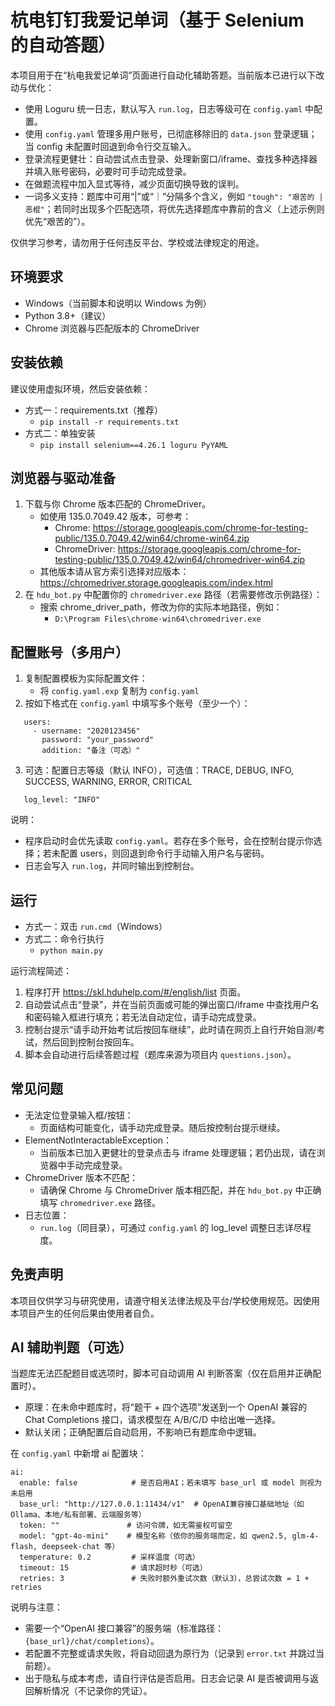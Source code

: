 # 杭电钉钉我爱记单词（基于 Selenium 的自动答题）

本项目用于在“杭电我爱记单词”页面进行自动化辅助答题。当前版本已进行以下改动与优化：
- 使用 Loguru 统一日志，默认写入 `run.log`，日志等级可在 `config.yaml` 中配置。
- 使用 `config.yaml` 管理多用户账号，已彻底移除旧的 `data.json` 登录逻辑；当 config 未配置时回退到命令行交互输入。
- 登录流程更健壮：自动尝试点击登录、处理新窗口/iframe、查找多种选择器并填入账号密码，必要时可手动完成登录。
- 在做题流程中加入显式等待，减少页面切换导致的误判。
- 一词多义支持：题库中可用“|”或“｜”分隔多个含义，例如 `"tough": "艰苦的 | 恶棍"`；若同时出现多个匹配选项，将优先选择题库中靠前的含义（上述示例则优先“艰苦的”）。

仅供学习参考，请勿用于任何违反平台、学校或法律规定的用途。

## 环境要求
- Windows（当前脚本和说明以 Windows 为例）
- Python 3.8+（建议）
- Chrome 浏览器与匹配版本的 ChromeDriver

## 安装依赖
建议使用虚拟环境，然后安装依赖：

- 方式一：requirements.txt（推荐）
  - `pip install -r requirements.txt`
- 方式二：单独安装
  - `pip install selenium==4.26.1 loguru PyYAML`

## 浏览器与驱动准备
1. 下载与你 Chrome 版本匹配的 ChromeDriver。
   - 如使用 135.0.7049.42 版本，可参考：
     - Chrome: https://storage.googleapis.com/chrome-for-testing-public/135.0.7049.42/win64/chrome-win64.zip
     - ChromeDriver: https://storage.googleapis.com/chrome-for-testing-public/135.0.7049.42/win64/chromedriver-win64.zip
   - 其他版本请从官方索引选择对应版本：https://chromedriver.storage.googleapis.com/index.html
2. 在 `hdu_bot.py` 中配置你的 `chromedriver.exe` 路径（若需要修改示例路径）：
   - 搜索 chrome_driver_path，修改为你的实际本地路径，例如：
     - `D:\Program Files\chrome-win64\chromedriver.exe`

## 配置账号（多用户）
1. 复制配置模板为实际配置文件：
   - 将 `config.yaml.exp` 复制为 `config.yaml`
2. 按如下格式在 `config.yaml` 中填写多个账号（至少一个）：

```
   users:
     - username: "2020123456"
       password: "your_password"
       addition: "备注（可选）"
```

3. 可选：配置日志等级（默认 INFO），可选值：TRACE, DEBUG, INFO, SUCCESS, WARNING, ERROR, CRITICAL

```
   log_level: "INFO"
```

说明：
- 程序启动时会优先读取 `config.yaml`。若存在多个账号，会在控制台提示你选择；若未配置 users，则回退到命令行手动输入用户名与密码。
- 日志会写入 `run.log`，并同时输出到控制台。

## 运行
- 方式一：双击 `run.cmd`（Windows）
- 方式二：命令行执行
  - `python main.py`

运行流程简述：
1. 程序打开 https://skl.hduhelp.com/#/english/list 页面。
2. 自动尝试点击“登录”，并在当前页面或可能的弹出窗口/iframe 中查找用户名和密码输入框进行填充；若无法自动定位，请手动完成登录。
3. 控制台提示“请手动开始考试后按回车继续”，此时请在网页上自行开始自测/考试，然后回到控制台按回车。
4. 脚本会自动进行后续答题过程（题库来源为项目内 `questions.json`）。

## 常见问题
- 无法定位登录输入框/按钮：
  - 页面结构可能变化，请手动完成登录。随后按控制台提示继续。
- ElementNotInteractableException：
  - 当前版本已加入更健壮的登录点击与 iframe 处理逻辑；若仍出现，请在浏览器中手动完成登录。
- ChromeDriver 版本不匹配：
  - 请确保 Chrome 与 ChromeDriver 版本相匹配，并在 `hdu_bot.py` 中正确填写 `chromedriver.exe` 路径。
- 日志位置：
  - `run.log`（同目录），可通过 `config.yaml` 的 log_level 调整日志详尽程度。

## 免责声明
本项目仅供学习与研究使用，请遵守相关法律法规及平台/学校使用规范。因使用本项目产生的任何后果由使用者自负。

## AI 辅助判题（可选）
当题库无法匹配题目或选项时，脚本可自动调用 AI 判断答案（仅在启用并正确配置时）。

- 原理：在未命中题库时，将“题干 + 四个选项”发送到一个 OpenAI 兼容的 Chat Completions 接口，请求模型在 A/B/C/D 中给出唯一选择。
- 默认关闭；正确配置后自动启用，不影响已有题库命中逻辑。

在 `config.yaml` 中新增 ai 配置块：

```
ai:
  enable: false            # 是否启用AI；若未填写 base_url 或 model 则视为未启用
  base_url: "http://127.0.0.1:11434/v1"  # OpenAI兼容接口基础地址（如 Ollama、本地/私有部署、云端服务等）
  token: ""               # 访问令牌，如无需鉴权可留空
  model: "gpt-4o-mini"    # 模型名称（依你的服务端而定，如 qwen2.5, glm-4-flash, deepseek-chat 等）
  temperature: 0.2         # 采样温度（可选）
  timeout: 15              # 请求超时秒（可选）
  retries: 3               # 失败时额外重试次数（默认3），总尝试次数 = 1 + retries
```

说明与注意：
- 需要一个“OpenAI 接口兼容”的服务端（标准路径：`{base_url}/chat/completions`）。
- 若配置不完整或请求失败，将自动回退为原行为（记录到 `error.txt` 并跳过当前题）。
- 出于隐私与成本考虑，请自行评估是否启用。日志会记录 AI 是否被调用与返回解析情况（不记录你的凭证）。
